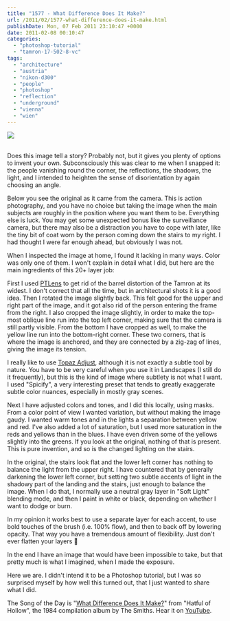```yaml
---
title: "1577 - What Difference Does It Make?"
url: /2011/02/1577-what-difference-does-it-make.html
publishDate: Mon, 07 Feb 2011 23:10:47 +0000
date: 2011-02-08 00:10:47
categories: 
  - "photoshop-tutorial"
  - "tamron-17-502-8-vc"
tags: 
  - "architecture"
  - "austria"
  - "nikon-d300"
  - "people"
  - "photoshop"
  - "reflection"
  - "underground"
  - "vienna"
  - "wien"
---
```

<div class="container">
<div class="center"><a target="_blank" href="https://d25zfm9zpd7gm5.cloudfront.net/1200x1200/2011/20110207_155521_ps.jpg"><img src="https://d25zfm9zpd7gm5.cloudfront.net/0600x0600/2011/20110207_155521_ps.jpg" /></a></div>
</div>
<br />

Does this image tell a story? Probably not, but it gives you plenty of options to invent your own. Subconsciously this was clear to me when I snapped it: the people vanishing round the corner, the reflections, the shadows, the light, and I intended to heighten the sense of disorientation by again choosing an angle.

Below you see the original as it came from the camera. This is action photography, and you have no choice but taking the image when the main subjects are roughly in the position where you want them to be. Everything else is luck. You may get some unexpected bonus like the surveillance camera, but there may also be a distraction you have to cope with later, like the tiny bit of coat worn by the person coming down the stairs to my right. I had thought I were far enough ahead, but obviously I was not.

When I inspected the image at home, I found it lacking in many ways. Color was only one of them. I won't explain in detail what I did, but here are the main ingredients of this 20+ layer job:

<a target="_blank" href="https://d25zfm9zpd7gm5.cloudfront.net/1200x1200/2011/20110207_155521.JPG"><img style="margin: 0pt 10px 0pt 0px; float: left;" src="https://d25zfm9zpd7gm5.cloudfront.net/0150x0150/2011/20110207_155521.JPG" alt="" border="0" /></a> First I used <a target="_blank" href="http://epaperpress.com/ptlens/">PTLens</a> to get rid of the barrel distortion of the Tamron at its widest. I don't correct that all the time, but in architectural shots it is a good idea. Then I rotated the image slightly back. This felt good for the upper and right part of the image, and it got also rid of the person entering the frame from the right. I also cropped the image slightly, in order to make the top-most oblique line run into the top left corner, making sure that the camera is still partly visible. From the bottom I have cropped as well, to make the yellow line run into the bottom-right corner. These two corners, that is where the image is anchored, and they are connected by a zig-zag of lines, giving the image its tension.

I really like to use <a target="_blank" href="http://www.topazlabs.com/adjust/">Topaz Adjust</a>, although it is not exactly a subtle tool by nature. You have to be very careful when you use it in Landscapes (I still do it frequently), but this is the kind of image where subtlety is not what I want. I used "Spicify", a very interesting preset that tends to greatly exaggerate subtle color nuances, especially in mostly gray scenes.

Next I have adjusted colors and tones, and I did this locally, using masks. From a color point of view I wanted variation, but without making the image gaudy. I wanted warm tones and in the lights a separation between yellow and red. I've also added a lot of saturation, but I used more saturation in the reds and yellows than in the blues. I have even driven some of the yellows slightly into the greens. If you look at the original, nothing of that is present. This is pure invention, and so is the changed lighting on the stairs. 

In the original, the stairs look flat and the lower left corner has nothing to balance the light from the upper right. I have countered that by generally darkening the lower left corner, but setting two subtle accents of light in the shadowy part of the landing and the stairs, just enough to balance the image. When I do that, I normally use a neutral gray layer in "Soft Light" blending mode, and then I paint in white or black, depending on whether I want to dodge or burn.

In my opinion it works best to use a separate layer for each accent, to use bold touches of the brush (i.e. 100% flow), and then to back off by lowering opacity. That way you have a tremendous amount of flexibility. Just don't ever flatten your layers 🙂

 In the end I have an image that would have been impossible to take, but that pretty much is what I imagined, when I made the exposure.

Here we are. I didn't intend it to be a Photoshop tutorial, but I was so surprised myself by how well this turned out, that I just wanted to share what I did.

The Song of the Day is "<a target="_blank" href="http://www.lyricsmode.com/lyrics/s/smiths/what_difference_does_it_make.html">What Difference Does It Make?</a>" from "Hatful of Hollow", the 1984 compilation album by The Smiths. Hear it on <a target="_blank" href="http://www.youtube.com/watch?v=Uzp5ocWvzck&feature=related">YouTube</a>.
